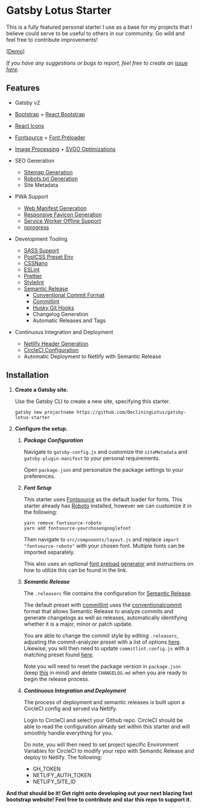 # Gatsby Lotus Starter

This is a fully featured personal starter I use as a base for my projects that I believe could serve to be useful to others in our community. Go wild and feel free to contribute improvements!

[[Demo](https://gatsby-lotus-starter.netlify.app/)]

_If you have any suggestions or bugs to report, feel free to create an [issue here](https://github.com/DecliningLotus/gatsby-lotus-starter/issues)._

## Features

- Gatsby v2
- [Bootstrap](https://getbootstrap.com/) + [React Bootstrap](https://react-bootstrap.github.io/)
- [React Icons](https://github.com/react-icons/react-icons)
- [Fontsource](https://github.com/DecliningLotus/fontsource) + [Font Preloader](https://github.com/gatsbyjs/gatsby/tree/master/packages/gatsby-plugin-preload-fonts)
- [Image Processing](https://github.com/gatsbyjs/gatsby/tree/master/packages/gatsby-image) + [SVGO Optimizations](https://github.com/vzhou842/gatsby-plugin-optimize-svgs)

- SEO Generation

  - [Sitemap Generation](https://github.com/gatsbyjs/gatsby/tree/master/packages/gatsby-plugin-sitemap)
  - [Robots.txt Generation](https://github.com/mdreizin/gatsby-plugin-robots-txt)
  - Site Metadata

- PWA Support

  - [Web Manifest Generation](https://github.com/gatsbyjs/gatsby/tree/master/packages/gatsby-plugin-manifest)
  - [Responsive Favicon Generation](https://github.com/gatsbyjs/gatsby/tree/master/packages/gatsby-plugin-manifest)
  - [Service Worker Offline Support](https://github.com/gatsbyjs/gatsby/tree/master/packages/gatsby-plugin-offline)
  - [nprogress](https://github.com/gatsbyjs/gatsby/tree/master/packages/gatsby-plugin-nprogress)

- Development Tooling

  - [SASS Support](https://github.com/gatsbyjs/gatsby/tree/master/packages/gatsby-plugin-sass)
  - [PostCSS Preset Env](https://preset-env.cssdb.org/)
  - [CSSNano](https://cssnano.co/)
  - [ESLint](https://eslint.org/)
  - [Prettier](https://prettier.io/)
  - [Stylelint](https://stylelint.io/)
  - [Semantic Release](https://github.com/semantic-release/semantic-release)
    - [Conventional Commit Format](https://www.conventionalcommits.org/)
    - [Commitlint](https://github.com/conventional-changelog/commitlint)
    - [Husky Git Hooks](https://github.com/typicode/husky)
    - Changelog Generation
    - Automatic Releases and Tags

- Continuous Integration and Deployment
  - [Netlify Header Generation](https://github.com/gatsbyjs/gatsby/tree/master/packages/gatsby-plugin-netlify)
  - [CircleCI Configuration](https://circleci.com/)
  - Automatic Deployment to Netlify with Semantic Release

## Installation

1.  **Create a Gatsby site.**

    Use the Gatsby CLI to create a new site, specifying this starter.

    ```shell
    gatsby new projectname https://github.com/DecliningLotus/gatsby-lotus-starter
    ```

2.  **Configure the setup.**

    1.  **_Package Configuration_**

        Navigate to `gatsby-config.js` and customize the `siteMetadata` and `gatsby-plugin-manifest` to your personal requirements.

        Open `package.json` and personalize the package settings to your preferences.

    2.  **_Font Setup_**

        This starter uses [Fontsource](https://github.com/KyleAMathews/typefaces) as the default loader for fonts. This starter already has [Roboto](https://fonts.google.com/specimen/Roboto) installed, however we can customize it in the following:

        ```shell
        yarn remove fontsource-roboto
        yarn add fontsource-yourchosengooglefont
        ```

        Then navigate to `src/components/layout.js` and replace `import "fontsource-roboto"` with your chosen font. Multiple fonts can be imported separately.

        This also uses an optional [font preload generator](https://github.com/gatsbyjs/gatsby/tree/master/packages/gatsby-plugin-preload-fonts) and instructions on how to utilize this can be found in the link.

    3.  **_Semantic Release_**

        The `.releaserc` file contains the configuration for [Semantic Release](https://github.com/semantic-release/semantic-release).

        The default preset with [commitlint](https://github.com/conventional-changelog/commitlint) uses the [conventionalcommit](https://www.conventionalcommits.org/) format that allows Semantic Release to analyze commits and generate changelogs as well as releases, automatically identifying whether it is a major, minor or patch update.

        You are able to change the commit style by editing `.releaserc`, adjusting the commit-analyzer preset with a list of options [here](https://github.com/semantic-release/commit-analyzer#options). Likewise, you will then need to update `commitlint.config.js` with a matching preset found [here](https://github.com/semantic-release/commit-analyzer#options).

        Note you will need to reset the package version in `package.json` (keep [this](https://semantic-release.gitbook.io/semantic-release/support/faq#can-i-set-the-initial-release-version-of-my-package-to-0-0-1) in mind) and delete `CHANGELOG.md` when you are ready to begin the release process.

    4.  **_Continuous Integration and Deployment_**

        The process of deployment and semantic releases is built upon a CircleCI
        config and served via Netlify.

        Login to CircleCI and select your Github repo. CircleCI should be able to read the configuration already set within this starter and will smoothly handle everything for you.

        Do note, you will then need to set project specific Environment
        Variables for CircleCI to modify your repo with Semantic Release and
        deploy to Netlify. The following:

        - GH_TOKEN
        - NETLIFY_AUTH_TOKEN
        - NETLIFY_SITE_ID

**And that should be it! Get right onto developing out your next blazing fast bootstrap website! Feel free to contribute and star this repo to support it.**
